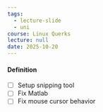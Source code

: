 ```yaml
---
tags:
  - lecture-slide
  - uni
course: Linux Querks
lecture: null
date: 2025-10-20
---
```


#### Definition

- [ ] Setup snipping tool
- [ ] Fix Matlab
- [ ] Fix mouse cursor behavior